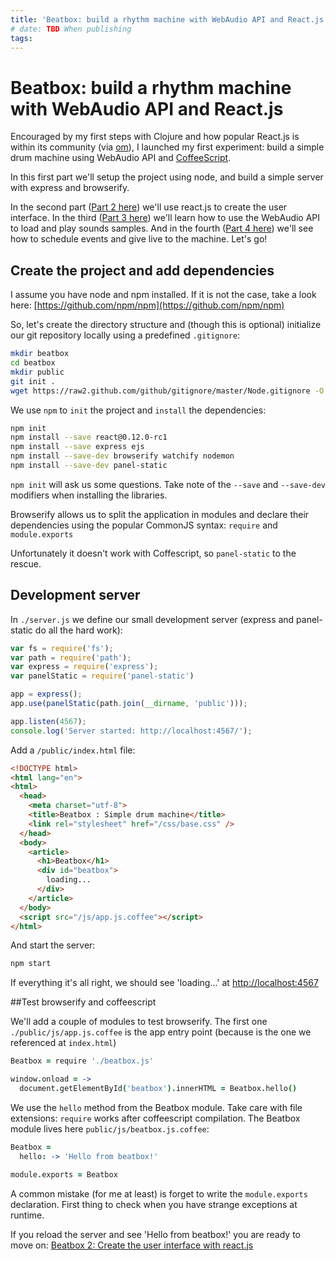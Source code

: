 ```yaml
---
title: 'Beatbox: build a rhythm machine with WebAudio API and React.js'
# date: TBD When publishing
tags:
---
```


# Beatbox: build a rhythm machine with WebAudio API and React.js

Encouraged by my first steps with Clojure and how popular React.js is within its
community (via [om](https://github.com/swannodette/om)), I launched my first
experiment: build a simple drum machine using WebAudio API and
[CoffeeScript](http://coffeescript.org).

In this first part we'll setup the project using node, and build a simple
server with express and browserify.

In the second part ([Part 2 here](/)) we'll use react.js to create the user
interface. In the third ([Part 3 here]()) we'll learn how to use the WebAudio
API to load and play sounds samples. And in the fourth ([Part 4 here]()) we'll
see how to schedule events and give live to the machine. Let's go!

## Create the project and add dependencies

I assume you have node and npm installed. If it is not the case,
take a look here: [https://github.com/npm/npm](https://github.com/npm/npm)

So, let's create the directory structure and (though this is optional)
initialize our git repository locally using a predefined `.gitignore`:

~~~bash
mkdir beatbox
cd beatbox
mkdir public
git init .
wget https://raw2.github.com/github/gitignore/master/Node.gitignore -O .gitignore
~~~

We use `npm` to `init` the project and `install` the dependencies:

~~~ bash
npm init
npm install --save react@0.12.0-rc1
npm install --save express ejs
npm install --save-dev browserify watchify nodemon
npm install --save-dev panel-static
~~~

`npm init` will ask us some questions.
Take note of the `--save` and `--save-dev` modifiers when installing the
libraries.

Browserify allows us to split the application in modules and declare their
dependencies using the popular CommonJS syntax: `require` and `module.exports`

Unfortunately it doesn't work with Coffescript, so `panel-static` to the rescue.

## Development server

In `./server.js` we define our small development server (express and
  panel-static do all the hard work):

~~~javascript
var fs = require('fs');
var path = require('path');
var express = require('express');
var panelStatic = require('panel-static')

app = express();
app.use(panelStatic(path.join(__dirname, 'public')));

app.listen(4567);
console.log('Server started: http://localhost:4567/');
~~~

Add a `/public/index.html` file:

~~~html
<!DOCTYPE html>
<html lang="en">
<html>
  <head>
    <meta charset="utf-8">
    <title>Beatbox : Simple drum machine</title>
    <link rel="stylesheet" href="/css/base.css" />
  </head>
  <body>
    <article>
      <h1>Beatbox</h1>
      <div id="beatbox">
        loading...
      </div>
    </article>
  </body>
  <script src="/js/app.js.coffee"></script>
</html>
~~~

And start the server:

~~~bash
npm start
~~~

If everything it's all right, we should see 'loading...' at
[http://localhost:4567](http://localhost:4567)

##Test browserify and coffeescript

We'll add a couple of modules to test browserify. The first one
`./public/js/app.js.coffee` is the app entry point (because is the one we
referenced at `index.html`)

~~~coffeescript
Beatbox = require './beatbox.js'

window.onload = ->
  document.getElementById('beatbox').innerHTML = Beatbox.hello()
~~~

We use the `hello` method from the Beatbox module. Take care with file
extensions: `require` works after coffeescript compilation. The Beatbox
module lives here `public/js/beatbox.js.coffee`:

~~~coffeescript
Beatbox =
  hello: -> 'Hello from beatbox!'

module.exports = Beatbox
~~~

A common mistake (for me at least) is forget to write the `module.exports`
declaration. First thing to check when you have strange exceptions at runtime.

If you reload the server and see 'Hello from beatbox!' you are ready to move on:
[Beatbox 2: Create the user interface with react.js]()
